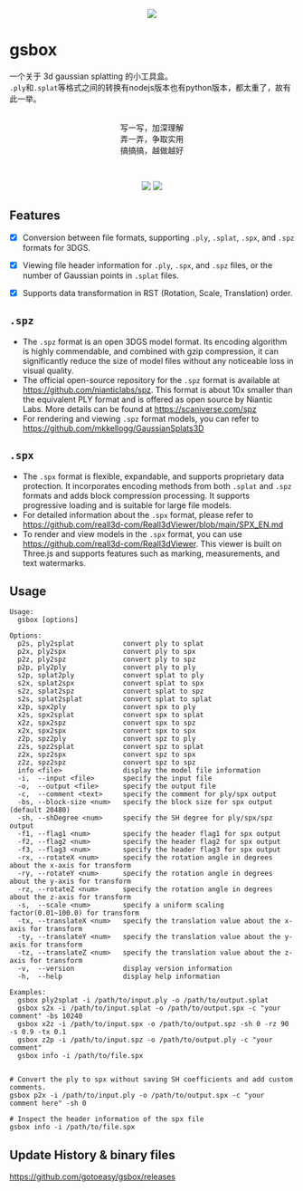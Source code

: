 <p align=center>
<img src="https://gotoeasy.github.io/3dgs/gsbox.png"/>
</p>


# gsbox

一个关于 3d gaussian splatting 的小工具盒。<br>
`.ply`和`.splat`等格式之间的转换有nodejs版本也有python版本，都太重了，故有此一举。<br>
<br>
<p align="center">
写一写，加深理解<br>
弄一弄，争取实用<br>
搞搞搞，越做越好
<p>

<br>

<p align="center">
    <a href="https://github.com/gotoeasy/gsbox/releases/latest"><img src="https://img.shields.io/github/release/gotoeasy/gsbox.svg"></a>
    <a href="https://github.com/gotoeasy/gsbox/blob/master/LICENSE"><img src="https://img.shields.io/github/license/gotoeasy/gsbox"></a>
<p>

## Features
- [x] Conversion between file formats, supporting `.ply`, `.splat`, `.spx`, and `.spz` formats for 3DGS.
- [x] Viewing file header information for `.ply`, `.spx`, and `.spz` files, or the number of Gaussian points in `.splat` files.
- [x] Supports data transformation in RST (Rotation, Scale, Translation) order.


## `.spz`
- The `.spz` format is an open 3DGS model format. Its encoding algorithm is highly commendable, and combined with gzip compression, it can significantly reduce the size of model files without any noticeable loss in visual quality.
- The official open-source repository for the `.spz` format is available at https://github.com/nianticlabs/spz. This format is about 10x smaller than the equivalent PLY format and is offered as open source by Niantic Labs. More details can be found at https://scaniverse.com/spz
- For rendering and viewing `.spz` format models, you can refer to https://github.com/mkkellogg/GaussianSplats3D

## `.spx`
- The `.spx` format is flexible, expandable, and supports proprietary data protection. It incorporates encoding methods from both `.splat` and `.spz` formats and adds block compression processing. It supports progressive loading and is suitable for large file models.
- For detailed information about the `.spx` format, please refer to https://github.com/reall3d-com/Reall3dViewer/blob/main/SPX_EN.md
- To render and view models in the `.spx` format, you can use https://github.com/reall3d-com/Reall3dViewer. This viewer is built on Three.js and supports features such as marking, measurements, and text watermarks.

## Usage
```shell
Usage:
  gsbox [options]

Options:
  p2s, ply2splat            convert ply to splat
  p2x, ply2spx              convert ply to spx
  p2z, ply2spz              convert ply to spz
  p2p, ply2ply              convert ply to ply
  s2p, splat2ply            convert splat to ply
  s2x, splat2spx            convert splat to spx
  s2z, splat2spz            convert splat to spz
  s2s, splat2splat          convert splat to splat
  x2p, spx2ply              convert spx to ply
  x2s, spx2splat            convert spx to splat
  x2z, spx2spz              convert spx to spz
  x2x, spx2spx              convert spx to spx
  z2p, spz2ply              convert spz to ply
  z2s, spz2splat            convert spz to splat
  z2x, spz2spx              convert spz to spx
  z2z, spz2spz              convert spz to spz
  info <file>               display the model file information
  -i,  --input <file>       specify the input file
  -o,  --output <file>      specify the output file
  -c,  --comment <text>     specify the comment for ply/spx output
  -bs, --block-size <num>   specify the block size for spx output (default 20480)
  -sh, --shDegree <num>     specify the SH degree for ply/spx/spz output
  -f1, --flag1 <num>        specify the header flag1 for spx output
  -f2, --flag2 <num>        specify the header flag2 for spx output
  -f3, --flag3 <num>        specify the header flag3 for spx output
  -rx, --rotateX <num>      specify the rotation angle in degrees about the x-axis for transform
  -ry, --rotateY <num>      specify the rotation angle in degrees about the y-axis for transform
  -rz, --rotateZ <num>      specify the rotation angle in degrees about the z-axis for transform
  -s,  --scale <num>        specify a uniform scaling factor(0.01~100.0) for transform
  -tx, --translateX <num>   specify the translation value about the x-axis for transform
  -ty, --translateY <num>   specify the translation value about the y-axis for transform
  -tz, --translateZ <num>   specify the translation value about the z-axis for transform
  -v,  --version            display version information
  -h,  --help               display help information

Examples:
  gsbox ply2splat -i /path/to/input.ply -o /path/to/output.splat
  gsbox s2x -i /path/to/input.splat -o /path/to/output.spx -c "your comment" -bs 10240
  gsbox x2z -i /path/to/input.spx -o /path/to/output.spz -sh 0 -rz 90 -s 0.9 -tx 0.1
  gsbox z2p -i /path/to/input.spz -o /path/to/output.ply -c "your comment"
  gsbox info -i /path/to/file.spx


# Convert the ply to spx without saving SH coefficients and add custom comments.
gsbox p2x -i /path/to/input.ply -o /path/to/output.spx -c "your comment here" -sh 0

# Inspect the header information of the spx file
gsbox info -i /path/to/file.spx
```


## Update History & binary files
https://github.com/gotoeasy/gsbox/releases
